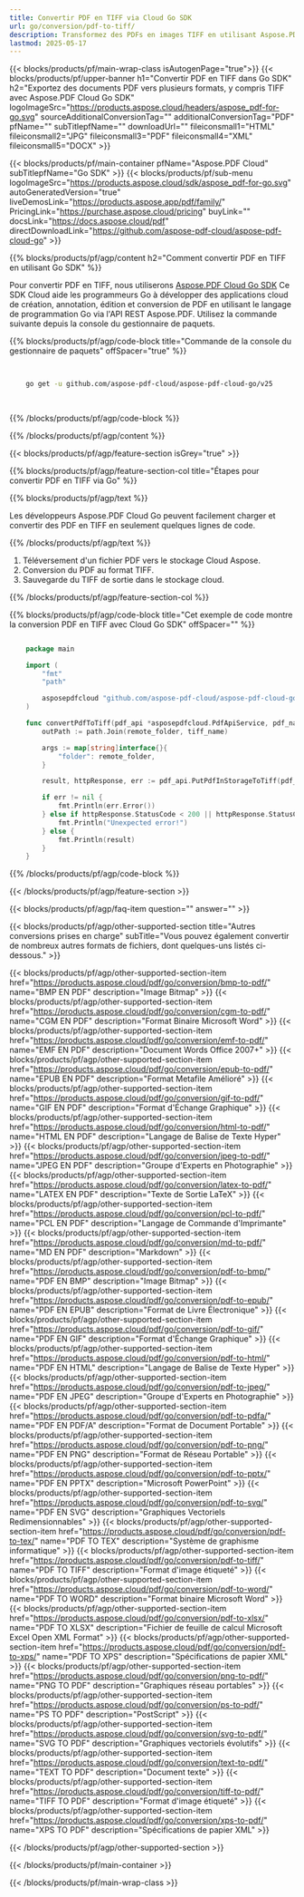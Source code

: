 ```yaml
---
title: Convertir PDF en TIFF via Cloud Go SDK
url: go/conversion/pdf-to-tiff/
description: Transformez des PDFs en images TIFF en utilisant Aspose.PDF Cloud SDK pour Go. Idéal pour les formats d'archivage et de numérisation.
lastmod: 2025-05-17
---
```


{{< blocks/products/pf/main-wrap-class isAutogenPage="true">}}
{{< blocks/products/pf/upper-banner h1="Convertir PDF en TIFF dans Go SDK" h2="Exportez des documents PDF vers plusieurs formats, y compris TIFF avec Aspose.PDF Cloud Go SDK" logoImageSrc="https://products.aspose.cloud/headers/aspose_pdf-for-go.svg" sourceAdditionalConversionTag="" additionalConversionTag="PDF" pfName="" subTitlepfName="" downloadUrl="" fileiconsmall1="HTML" fileiconsmall2="JPG" fileiconsmall3="PDF" fileiconsmall4="XML" fileiconsmall5="DOCX" >}}

{{< blocks/products/pf/main-container pfName="Aspose.PDF Cloud" subTitlepfName="Go SDK" >}}
{{< blocks/products/pf/sub-menu logoImageSrc="https://products.aspose.cloud/sdk/aspose_pdf-for-go.svg"
autoGeneratedVersion="true"
liveDemosLink="https://products.aspose.app/pdf/family/" PricingLink="https://purchase.aspose.cloud/pricing" buyLink="" docsLink="https://docs.aspose.cloud/pdf"  directDownloadLink="https://github.com/aspose-pdf-cloud/aspose-pdf-cloud-go" >}}

{{% blocks/products/pf/agp/content h2="Comment convertir PDF en TIFF en utilisant Go SDK" %}}

Pour convertir PDF en TIFF, nous utiliserons
[Aspose.PDF Cloud Go SDK](https://products.aspose.cloud/pdf/go/)
Ce SDK Cloud aide les programmeurs Go à développer des applications cloud de création, annotation, édition et conversion de PDF en utilisant le langage de programmation Go via l'API REST Aspose.PDF. Utilisez la commande suivante depuis la console du gestionnaire de paquets.

{{% blocks/products/pf/agp/code-block title="Commande de la console du gestionnaire de paquets" offSpacer="true" %}}

```bash

     
    go get -u github.com/aspose-pdf-cloud/aspose-pdf-cloud-go/v25
     
     

```

{{% /blocks/products/pf/agp/code-block %}}

{{% /blocks/products/pf/agp/content %}}

{{< blocks/products/pf/agp/feature-section isGrey="true" >}}

{{% blocks/products/pf/agp/feature-section-col title="Étapes pour convertir PDF en TIFF via Go" %}}

{{% blocks/products/pf/agp/text %}}

Les développeurs Aspose.PDF Cloud Go peuvent facilement charger et convertir des PDF en TIFF en seulement quelques lignes de code.

{{% /blocks/products/pf/agp/text %}}

1. Téléversement d'un fichier PDF vers le stockage Cloud Aspose.
1. Conversion du PDF au format TIFF.
1. Sauvegarde du TIFF de sortie dans le stockage cloud.

{{% /blocks/products/pf/agp/feature-section-col %}}

{{% blocks/products/pf/agp/code-block title="Cet exemple de code montre la conversion PDF en TIFF avec Cloud Go SDK" offSpacer="" %}}

```go

    package main

    import (
        "fmt"
        "path"

        asposepdfcloud "github.com/aspose-pdf-cloud/aspose-pdf-cloud-go/v25"
    )

    func convertPdfToTiff(pdf_api *asposepdfcloud.PdfApiService, pdf_name string, tiff_name string, remote_folder string) {
        outPath := path.Join(remote_folder, tiff_name)

        args := map[string]interface{}{
            "folder": remote_folder,
        }

        result, httpResponse, err := pdf_api.PutPdfInStorageToTiff(pdf_name, outPath, args)

        if err != nil {
            fmt.Println(err.Error())
        } else if httpResponse.StatusCode < 200 || httpResponse.StatusCode > 299 {
            fmt.Println("Unexpected error!")
        } else {
            fmt.Println(result)
        }
    }
```

{{% /blocks/products/pf/agp/code-block %}}

{{< /blocks/products/pf/agp/feature-section >}}

{{< blocks/products/pf/agp/faq-item question="" answer="" >}}

{{< blocks/products/pf/agp/other-supported-section title="Autres conversions prises en charge" subTitle="Vous pouvez également convertir de nombreux autres formats de fichiers, dont quelques-uns listés ci-dessous." >}}

{{< blocks/products/pf/agp/other-supported-section-item href="https://products.aspose.cloud/pdf/go/conversion/bmp-to-pdf/" name="BMP EN PDF" description="Image Bitmap" >}}
{{< blocks/products/pf/agp/other-supported-section-item href="https://products.aspose.cloud/pdf/go/conversion/cgm-to-pdf/" name="CGM EN PDF" description="Format Binaire Microsoft Word" >}}
{{< blocks/products/pf/agp/other-supported-section-item href="https://products.aspose.cloud/pdf/go/conversion/emf-to-pdf/" name="EMF EN PDF" description="Document Words Office 2007+" >}}
{{< blocks/products/pf/agp/other-supported-section-item href="https://products.aspose.cloud/pdf/go/conversion/epub-to-pdf/" name="EPUB EN PDF" description="Format Metafile Amélioré" >}}
{{< blocks/products/pf/agp/other-supported-section-item href="https://products.aspose.cloud/pdf/go/conversion/gif-to-pdf/" name="GIF EN PDF" description="Format d'Échange Graphique" >}}
{{< blocks/products/pf/agp/other-supported-section-item href="https://products.aspose.cloud/pdf/go/conversion/html-to-pdf/" name="HTML EN PDF" description="Langage de Balise de Texte Hyper" >}}
{{< blocks/products/pf/agp/other-supported-section-item href="https://products.aspose.cloud/pdf/go/conversion/jpeg-to-pdf/" name="JPEG EN PDF" description="Groupe d'Experts en Photographie" >}}
{{< blocks/products/pf/agp/other-supported-section-item href="https://products.aspose.cloud/pdf/go/conversion/latex-to-pdf/" name="LATEX EN PDF" description="Texte de Sortie LaTeX" >}}
{{< blocks/products/pf/agp/other-supported-section-item href="https://products.aspose.cloud/pdf/go/conversion/pcl-to-pdf/" name="PCL EN PDF" description="Langage de Commande d'Imprimante" >}}
{{< blocks/products/pf/agp/other-supported-section-item href="https://products.aspose.cloud/pdf/go/conversion/md-to-pdf/" name="MD EN PDF" description="Markdown" >}}
{{< blocks/products/pf/agp/other-supported-section-item href="https://products.aspose.cloud/pdf/go/conversion/pdf-to-bmp/" name="PDF EN BMP" description="Image Bitmap" >}}
{{< blocks/products/pf/agp/other-supported-section-item href="https://products.aspose.cloud/pdf/go/conversion/pdf-to-epub/" name="PDF EN EPUB" description="Format de Livre Électronique" >}}
{{< blocks/products/pf/agp/other-supported-section-item href="https://products.aspose.cloud/pdf/go/conversion/pdf-to-gif/" name="PDF EN GIF" description="Format d'Échange Graphique" >}}
{{< blocks/products/pf/agp/other-supported-section-item href="https://products.aspose.cloud/pdf/go/conversion/pdf-to-html/" name="PDF EN HTML" description="Langage de Balise de Texte Hyper" >}}
{{< blocks/products/pf/agp/other-supported-section-item href="https://products.aspose.cloud/pdf/go/conversion/pdf-to-jpeg/" name="PDF EN JPEG" description="Groupe d'Experts en Photographie" >}}
{{< blocks/products/pf/agp/other-supported-section-item href="https://products.aspose.cloud/pdf/go/conversion/pdf-to-pdfa/" name="PDF EN PDF/A" description="Format de Document Portable" >}}
{{< blocks/products/pf/agp/other-supported-section-item href="https://products.aspose.cloud/pdf/go/conversion/pdf-to-png/" name="PDF EN PNG" description="Format de Réseau Portable" >}}
{{< blocks/products/pf/agp/other-supported-section-item href="https://products.aspose.cloud/pdf/go/conversion/pdf-to-pptx/" name="PDF EN PPTX" description="Microsoft PowerPoint" >}}
{{< blocks/products/pf/agp/other-supported-section-item href="https://products.aspose.cloud/pdf/go/conversion/pdf-to-svg/" name="PDF EN SVG" description="Graphiques Vectoriels Redimensionnables" >}}
{{< blocks/products/pf/agp/other-supported-section-item href="https://products.aspose.cloud/pdf/go/conversion/pdf-to-tex/" name="PDF TO TEX" description="Système de graphisme informatique" >}}
{{< blocks/products/pf/agp/other-supported-section-item href="https://products.aspose.cloud/pdf/go/conversion/pdf-to-tiff/" name="PDF TO TIFF" description="Format d'image étiqueté" >}}
{{< blocks/products/pf/agp/other-supported-section-item href="https://products.aspose.cloud/pdf/go/conversion/pdf-to-word/" name="PDF TO WORD" description="Format binaire Microsoft Word" >}}
{{< blocks/products/pf/agp/other-supported-section-item href="https://products.aspose.cloud/pdf/go/conversion/pdf-to-xlsx/" name="PDF TO XLSX" description="Fichier de feuille de calcul Microsoft Excel Open XML Format" >}}
{{< blocks/products/pf/agp/other-supported-section-item href="https://products.aspose.cloud/pdf/go/conversion/pdf-to-xps/" name="PDF TO XPS" description="Spécifications de papier XML" >}}
{{< blocks/products/pf/agp/other-supported-section-item href="https://products.aspose.cloud/pdf/go/conversion/png-to-pdf/" name="PNG TO PDF" description="Graphiques réseau portables" >}}
{{< blocks/products/pf/agp/other-supported-section-item href="https://products.aspose.cloud/pdf/go/conversion/ps-to-pdf/" name="PS TO PDF" description="PostScript" >}}
{{< blocks/products/pf/agp/other-supported-section-item href="https://products.aspose.cloud/pdf/go/conversion/svg-to-pdf/" name="SVG TO PDF" description="Graphiques vectoriels évolutifs" >}}
{{< blocks/products/pf/agp/other-supported-section-item href="https://products.aspose.cloud/pdf/go/conversion/text-to-pdf/" name="TEXT TO PDF" description="Document texte" >}}
{{< blocks/products/pf/agp/other-supported-section-item href="https://products.aspose.cloud/pdf/go/conversion/tiff-to-pdf/" name="TIFF TO PDF" description="Format d'image étiqueté" >}}
{{< blocks/products/pf/agp/other-supported-section-item href="https://products.aspose.cloud/pdf/go/conversion/xps-to-pdf/" name="XPS TO PDF" description="Spécifications de papier XML" >}}

{{< /blocks/products/pf/agp/other-supported-section >}}

{{< /blocks/products/pf/main-container >}}

{{< /blocks/products/pf/main-wrap-class >}}

